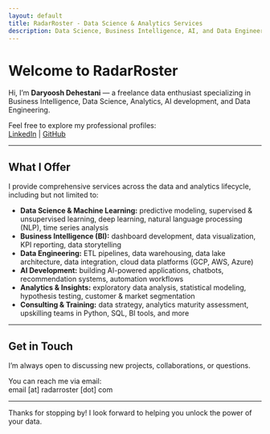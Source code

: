 ```yaml
---
layout: default
title: RadarRoster - Data Science & Analytics Services
description: Data Science, Business Intelligence, AI, and Data Engineering services by Daryoosh Dehestani.
---
```


# Welcome to RadarRoster

Hi, I’m **Daryoosh Dehestani** — a freelance data enthusiast specializing in Business Intelligence, Data Science, Analytics, AI development, and Data Engineering.

Feel free to explore my professional profiles:  
[LinkedIn](https://www.linkedin.com/in/daryooshdehestani/) | [GitHub](https://github.com/dda-oo)

---

## What I Offer

I provide comprehensive services across the data and analytics lifecycle, including but not limited to:

- **Data Science & Machine Learning:** predictive modeling, supervised & unsupervised learning, deep learning, natural language processing (NLP), time series analysis  
- **Business Intelligence (BI):** dashboard development, data visualization, KPI reporting, data storytelling  
- **Data Engineering:** ETL pipelines, data warehousing, data lake architecture, data integration, cloud data platforms (GCP, AWS, Azure)  
- **AI Development:** building AI-powered applications, chatbots, recommendation systems, automation workflows  
- **Analytics & Insights:** exploratory data analysis, statistical modeling, hypothesis testing, customer & market segmentation  
- **Consulting & Training:** data strategy, analytics maturity assessment, upskilling teams in Python, SQL, BI tools, and more  

---

## Get in Touch

I’m always open to discussing new projects, collaborations, or questions.

You can reach me via email:  
<span>email [at] radarroster [dot] com</span>  

<!--
Note: GitHub Pages is static and can't run backend code, so forms require third-party tools (e.g., Formspree, Netlify Forms, Google Forms). Let me know if you want a ready contact form example with these!
-->

---

Thanks for stopping by! I look forward to helping you unlock the power of your data.

